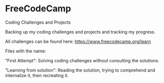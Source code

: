 # FreeCodeCamp
Coding Challenges and Projects

Backing up my coding challenges and projects and tracking my progress.

All challenges can be found here:
https://www.freecodecamp.org/learn


Files with the name:

"First Attempt": Solving coding challenges without consulting the solutions.

"Learning from solution": Reading the solution, trying to comprehend and internalize it, then recreating it. 
